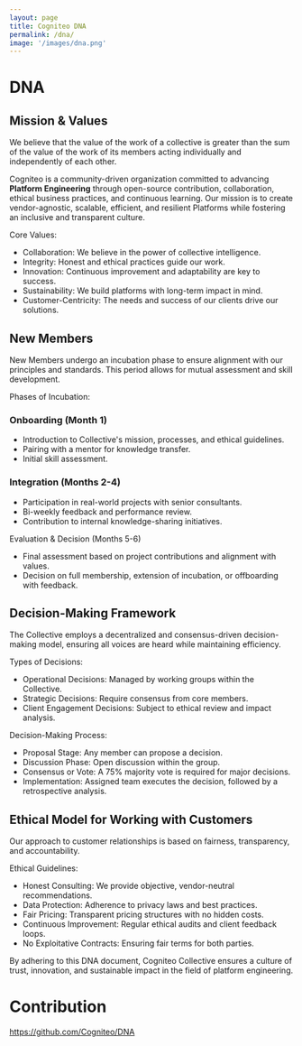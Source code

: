 ```yaml
---
layout: page
title: Cogniteo DNA
permalink: /dna/
image: '/images/dna.png'
---
```


# DNA

## Mission & Values

We believe that the value of the work of a collective is greater than the sum of the value of the work of its members acting individually and independently of each other.

Cogniteo is a community-driven organization committed to advancing **Platform Engineering** through open-source contribution, collaboration, ethical business practices, and continuous learning. Our mission is to create vendor-agnostic, scalable, efficient, and resilient Platforms while fostering an inclusive and transparent culture.

Core Values:

- Collaboration: We believe in the power of collective intelligence.
- Integrity: Honest and ethical practices guide our work.
- Innovation: Continuous improvement and adaptability are key to success.
- Sustainability: We build platforms with long-term impact in mind.
- Customer-Centricity: The needs and success of our clients drive our solutions.

## New Members

New Members undergo an incubation phase to ensure alignment with our principles and standards. This period allows for mutual assessment and skill development.

Phases of Incubation:

### Onboarding (Month 1)

- Introduction to Collective's mission, processes, and ethical guidelines.
- Pairing with a mentor for knowledge transfer.
- Initial skill assessment.

### Integration (Months 2-4)

- Participation in real-world projects with senior consultants.
- Bi-weekly feedback and performance review.
- Contribution to internal knowledge-sharing initiatives.

Evaluation & Decision (Months 5-6)

- Final assessment based on project contributions and alignment with values.
- Decision on full membership, extension of incubation, or offboarding with feedback.

## Decision-Making Framework

The Collective employs a decentralized and consensus-driven decision-making model, ensuring all voices are heard while maintaining efficiency.

Types of Decisions:

- Operational Decisions: Managed by working groups within the Collective.
- Strategic Decisions: Require consensus from core members.
- Client Engagement Decisions: Subject to ethical review and impact analysis.

Decision-Making Process:

- Proposal Stage: Any member can propose a decision.
- Discussion Phase: Open discussion within the group.
- Consensus or Vote: A 75% majority vote is required for major decisions.
- Implementation: Assigned team executes the decision, followed by a retrospective analysis.

## Ethical Model for Working with Customers

Our approach to customer relationships is based on fairness, transparency, and accountability.

Ethical Guidelines:

- Honest Consulting: We provide objective, vendor-neutral recommendations.
- Data Protection: Adherence to privacy laws and best practices.
- Fair Pricing: Transparent pricing structures with no hidden costs.
- Continuous Improvement: Regular ethical audits and client feedback loops.
- No Exploitative Contracts: Ensuring fair terms for both parties.

By adhering to this DNA document, Cogniteo Collective ensures a culture of trust, innovation, and sustainable impact in the field of platform engineering.

# Contribution

https://github.com/Cogniteo/DNA
